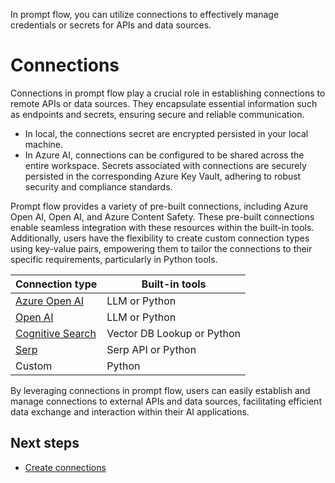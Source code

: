 In prompt flow, you can utilize connections to effectively manage credentials or secrets for APIs and data sources.

# Connections

Connections in prompt flow play a crucial role in establishing connections to remote APIs or data sources. They encapsulate essential information such as endpoints and secrets, ensuring secure and reliable communication.

- In local, the connections secret are encrypted persisted in your local machine.
- In Azure AI, connections can be configured to be shared across the entire workspace. Secrets associated with connections are securely persisted in the corresponding Azure Key Vault, adhering to robust security and compliance standards.

Prompt flow provides a variety of pre-built connections, including Azure Open AI, Open AI, and Azure Content Safety. These pre-built connections enable seamless integration with these resources within the built-in tools. Additionally, users have the flexibility to create custom connection types using key-value pairs, empowering them to tailor the connections to their specific requirements, particularly in Python tools.

| Connection type                                              | Built-in tools                  |
| ------------------------------------------------------------ | ------------------------------- |
| [Azure Open AI](https://azure.microsoft.com/en-us/products/cognitive-services/openai-service) | LLM or Python                   |
| [Open AI](https://openai.com/)                               | LLM or Python                   |
| [Cognitive Search](https://azure.microsoft.com/en-us/products/search) | Vector DB Lookup or Python      |
| [Serp](https://serpapi.com/)                                 | Serp API or Python              |
| Custom                                                       | Python                          |

By leveraging connections in prompt flow, users can easily establish and manage connections to external APIs and data sources, facilitating efficient data exchange and interaction within their AI applications.

## Next steps

- [Create connections](../how-to-guides/manage-connections.md)